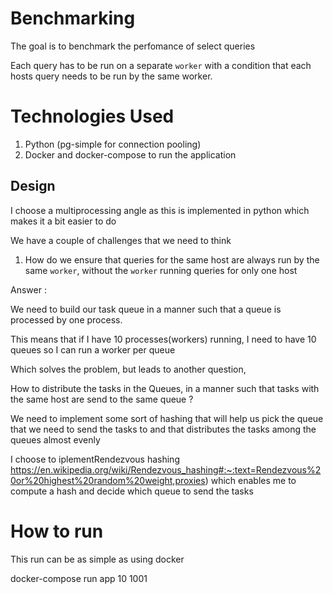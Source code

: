 # Benchmarking

The goal is to benchmark the perfomance of select queries

Each query has to be run on a separate `worker` with a condition that each hosts query needs to be run by the same worker.

# Technologies Used
1. Python (pg-simple for connection pooling)
2. Docker and docker-compose to run the application

## Design

I choose a multiprocessing angle as this is implemented in python which makes it a bit easier to do

We have a couple of challenges that we need to think

1. How do we ensure that queries for the same host are always run by the same `worker`, without the `worker` running queries for only one host


Answer :

We need to build our task queue in a manner such that a queue is processed by one process.

This means that if I have 10 processes(workers) running, I need to have 10 queues so I can run a worker per queue

Which solves the problem, but leads to another question,

How to distribute the tasks in the Queues, in a manner such that tasks with the same host are send to the same queue ?


We need to implement some sort of hashing that will help us pick the queue that we need to send the tasks to and that distributes the tasks among the queues almost evenly

I choose to iplementRendezvous hashing
 https://en.wikipedia.org/wiki/Rendezvous_hashing#:~:text=Rendezvous%20or%20highest%20random%20weight,proxies)
 which enables me to compute a hash and decide which queue to send the tasks





 # How to run
 This run can be as simple as using docker

 docker-compose run app 10 1001
